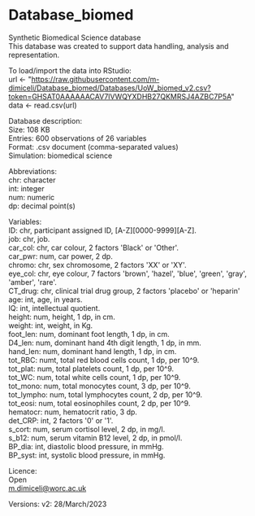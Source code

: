 # Database_biomed <br />
Synthetic Biomedical Science database <br />
This database was created to support data handling, analysis and representation. <br />

To load/import the data into RStudio:  <br />
url <- "https://raw.githubusercontent.com/m-dimiceli/Database_biomed/Databases/UoW_biomed_v2.csv?token=GHSAT0AAAAAACAV7IVWQYXDHB27QKMRSJ4AZBC7P5A" <br />
data <- read.csv(url) <br />

Database description: <br />
Size: 108 KB <br />
Entries: 600 observations of 26 variables <br />
Format: .csv document (comma-separated values) <br />
Simulation: biomedical science <br />

Abbreviations: <br />
chr: character <br />
int: integer <br />
num: numeric <br />
dp: decimal point(s) <br />

Variables: <br />
ID: chr, participant assigned ID, [A-Z][0000-9999][A-Z]. <br />
job: chr, job. <br />
car_col: chr, car colour, 2 factors 'Black' or 'Other'. <br />
car_pwr: num, car power, 2 dp. <br />
chromo: chr, sex chromosome, 2 factors 'XX' or 'XY'. <br />
eye_col: chr, eye colour, 7 factors 'brown', 'hazel', 'blue', 'green', 'gray', 'amber', 'rare'. <br />
CT_drug: chr, clinical trial drug group, 2 factors 'placebo' or 'heparin' <br />
age: int, age, in years. <br />
IQ: int, intellectual quotient. <br />
height: num, height, 1 dp, in cm. <br />
weight: int, weight, in Kg. <br />
foot_len: num, dominant foot length, 1 dp, in cm. <br />
D4_len: num, dominant hand 4th digit length, 1 dp, in mm. <br />
hand_len: num, dominant hand length, 1 dp, in cm. <br />
tot_RBC: numt, total red blood cells count, 1 dp, per 10^9. <br />
tot_plat: num, total platelets count, 1 dp, per 10^9. <br />
tot_WC: num, total white cells count, 1 dp, per 10^9. <br />
tot_mono: num, total monocytes count, 3 dp, per 10^9. <br />
tot_lympho: num, total lymphocytes count, 2 dp, per 10^9. <br />
tot_eosi: num, total eosinophiles count, 2 dp, per 10^9. <br />
hematocr: num, hematocrit ratio, 3 dp. <br />
det_CRP: int, 2 factors '0' or '1'. <br />
s_cort: num, serum cortisol level, 2 dp, in mg/l. <br />
s_b12: num, serum vitamin B12 level, 2 dp, in pmol/l. <br />
BP_dia: int, diastolic blood pressure, in mmHg. <br />
BP_syst: int, systolic blood pressure, in mmHg. <br />

Licence:  <br />
Open <br />
m.dimiceli@worc.ac.uk <br />

Versions:
v2: 28/March/2023
